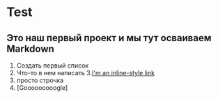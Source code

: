 # Test

## Это наш первый проект и мы тут осваиваем Markdown

1. Создать первый список
2. Что-то в нем написать
3.[I'm an inline-style link](https://myitacademy.ru/edu/course/view.php?id=5&section=2)
4. просто строчка
5. [Gooooooooogle]
